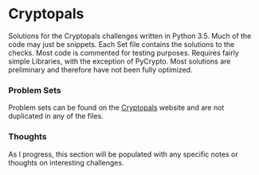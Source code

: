 # Cryptopals
Solutions for the Cryptopals challenges written in Python 3.5. Much of the code may just be snippets. Each Set file contains the solutions to the checks. Most code is commented for testing purposes. Requires fairly simple Libraries, with the exception of PyCrypto. Most solutions are preliminary and therefore have not been fully optimized. 

### Problem Sets
Problem sets can be found on the [Cryptopals](http://cryptopals.com/) website and are not duplicated in any of the files.

### Thoughts
As I progress, this section will be populated with any specific notes or thoughts on interesting challenges.
